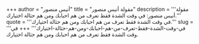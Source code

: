 +++
author = "أنيس منصور"
title = "مقولة أنيس منصور"
description = '''مقولة أنيس منصور: في وقت الشدة فقط تعرف من هم احبابك ومن هم حثالة اختيارك.'''
quote = '''في وقت الشدة فقط تعرف من هم احبابك ومن هم حثالة اختيارك.'''
slug = '''في-وقت-الشدة-فقط-تعرف-من-هم-احبابك-ومن-هم-حثالة-اختيارك'''
+++
في وقت الشدة فقط تعرف من هم احبابك ومن هم حثالة اختيارك.
